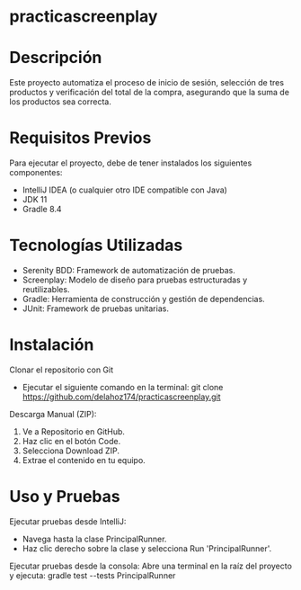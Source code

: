 # practicascreenplay
# Descripción
Este proyecto automatiza el proceso de inicio de sesión, selección de tres productos y verificación del total de la compra, asegurando que la suma de los productos sea correcta.

# Requisitos Previos
Para ejecutar el proyecto, debe de tener instalados los siguientes componentes:

- IntelliJ IDEA (o cualquier otro IDE compatible con Java)
- JDK 11
- Gradle 8.4
  
# Tecnologías Utilizadas
- Serenity BDD: Framework de automatización de pruebas.
- Screenplay: Modelo de diseño para pruebas estructuradas y reutilizables.
- Gradle: Herramienta de construcción y gestión de dependencias.
- JUnit: Framework de pruebas unitarias.

#  Instalación
Clonar el repositorio con Git
- Ejecutar el siguiente comando en la terminal:
git clone https://github.com/delahoz174/practicascreenplay.git

Descarga Manual (ZIP):
1. Ve a Repositorio en GitHub.
2. Haz clic en el botón Code.
3. Selecciona Download ZIP.
4. Extrae el contenido en tu equipo.

# Uso y Pruebas
Ejecutar pruebas desde IntelliJ:
- Navega hasta la clase PrincipalRunner.
- Haz clic derecho sobre la clase y selecciona Run 'PrincipalRunner'.
  
Ejecutar pruebas desde la consola:
Abre una terminal en la raíz del proyecto y ejecuta: gradle test --tests PrincipalRunner
